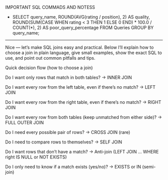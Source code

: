 IMPORTANT SQL COMMADS AND NOTESS
- SELECT 
    query_name,
    ROUND(AVG(rating / position), 2) AS quality,
    ROUND(SUM(CASE WHEN rating < 3 THEN 1 ELSE 0 END) * 100.0 / COUNT(*), 2) AS poor_query_percentage
FROM Queries
GROUP BY query_name;
----- 



Nice — let’s make SQL joins easy and practical. Below I’ll explain how to choose a join in plain language, give small examples, show the exact SQL to use, and point out common pitfalls and tips.

Quick decision flow (how to choose a join)

Do I want only rows that match in both tables? → INNER JOIN

Do I want every row from the left table, even if there’s no match? → LEFT JOIN

Do I want every row from the right table, even if there’s no match? → RIGHT JOIN

Do I want every row from both tables (keep unmatched from either side)? → FULL OUTER JOIN

Do I need every possible pair of rows? → CROSS JOIN (rare)

Do I need to compare rows to themselves? → SELF JOIN

Do I want rows that don’t have a match? → Anti-join (LEFT JOIN … WHERE right IS NULL or NOT EXISTS)

Do I only need to know if a match exists (yes/no)? → EXISTS or IN (semi-join)
